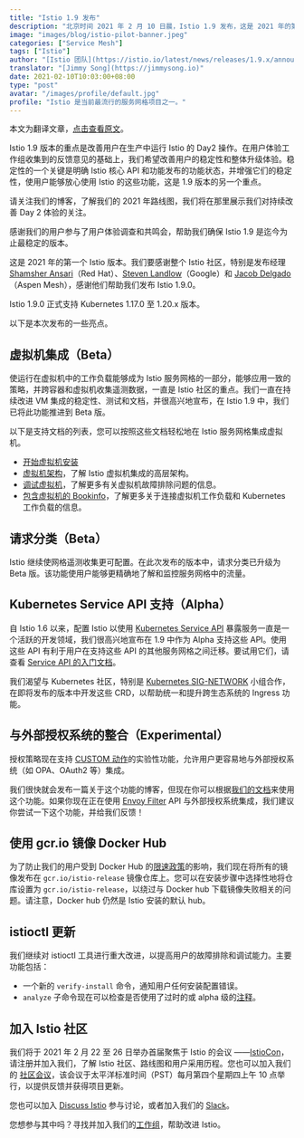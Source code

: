 ```yaml
---
title: "Istio 1.9 发布"
description: "北京时间 2021 年 2 月 10 日晨，Istio 1.9 发布，这是 2021 年的第一个版本。"
image: "images/blog/istio-pilot-banner.jpeg"
categories: ["Service Mesh"]
tags: ["Istio"]
author: "[Istio 团队](https://istio.io/latest/news/releases/1.9.x/announcing-1.9/)"
translator: "[Jimmy Song](https://jimmysong.io)"
date: 2021-02-10T10:03:00+08:00
type: "post"
avatar: "/images/profile/default.jpg"
profile: "Istio 是当前最流行的服务网格项目之一。"
---
```


本文为翻译文章，[点击查看原文](https://istio.io/latest/news/releases/1.9.x/announcing-1.9/)。

Istio 1.9 版本的重点是改善用户在生产中运行 Istio 的 Day2 操作。在用户体验工作组收集到的反馈意见的基础上，我们希望改善用户的稳定性和整体升级体验。稳定性的一个关键是明确 Istio 核心 API 和功能发布的功能状态，并增强它们的稳定性，使用户能够放心使用 Istio 的这些功能，这是 1.9 版本的另一个重点。

请关注我们的博客，了解我们的 2021 年路线图，我们将在那里展示我们对持续改善 Day 2 体验的关注。

感谢我们的用户参与了用户体验调查和共鸣会，帮助我们确保 Istio 1.9 是迄今为止最稳定的版本。

这是 2021 年的第一个 Istio 版本。我们要感谢整个 Istio 社区，特别是发布经理 [Shamsher Ansari](https://github.com/shamsher31)（Red Hat）、[Steven Landlow](https://github.com/stevenctl)（Google）和 [Jacob Delgado](https://github.com/jacob-delgado)（Aspen Mesh），感谢他们帮助我们发布 Istio 1.9.0。

Istio 1.9.0 正式支持 Kubernetes 1.17.0 至 1.20.x 版本。

以下是本次发布的一些亮点。

## 虚拟机集成（Beta）

使运行在虚拟机中的工作负载能够成为 Istio 服务网格的一部分，能够应用一致的策略，并跨容器和虚拟机收集遥测数据，一直是 Istio 社区的重点。我们一直在持续改进 VM 集成的稳定性、测试和文档，并很高兴地宣布，在 Istio 1.9 中，我们已将此功能推进到 Beta 版。

以下是支持文档的列表，您可以按照这些文档轻松地在 Istio 服务网格集成虚拟机。

- [开始虚拟机安装](https://istio.io/latest/docs/setup/install/virtual-machine/)
- [虚拟机架构](https://istio.io/latest/docs/ops/deployment/vm-architecture/)，了解 Istio 虚拟机集成的高层架构。
- [调试虚拟机](https://istio.io/latest/docs/ops/diagnostic-tools/virtual-machines/)，了解更多有关虚拟机故障排除问题的信息。
- [包含虚拟机的 Bookinfo](https://istio.io/latest/docs/examples/virtual-machines/)，了解更多关于连接虚拟机工作负载和 Kubernetes 工作负载的信息。

## 请求分类（Beta）

Istio 继续使网格遥测收集更可配置。在此次发布的版本中，请求分类已升级为 Beta 版。该功能使用户能够更精确地了解和监控服务网格中的流量。

## Kubernetes Service API 支持（Alpha）

自 Istio 1.6 以来，配置 Istio 以使用 [Kubernetes Service API](https://kubernetes-sigs.github.io/service-apis/) 暴露服务一直是一个活跃的开发领域，我们很高兴地宣布在 1.9 中作为 Alpha 支持这些 API。使用这些 API 有利于用户在支持这些 API 的其他服务网格之间迁移。要试用它们，请查看 [Service API 的入门文档](https://istio.io/latest/docs/tasks/traffic-management/ingress/service-apis/)。

我们渴望与 Kubernetes 社区，特别是 [Kubernetes SIG-NETWORK](https://github.com/kubernetes/community/tree/master/sig-network) 小组合作，在即将发布的版本中开发这些 CRD，以帮助统一和提升跨生态系统的 Ingress 功能。

## 与外部授权系统的整合（Experimental）

授权策略现在支持 [CUSTOM 动作](https://istio.io/latest/docs/reference/config/security/authorization-policy/#AuthorizationPolicy-Action)的实验性功能，允许用户更容易地与外部授权系统（如 OPA、OAuth2 等）集成。

我们很快就会发布一篇关于这个功能的博客，但现在你可以根据[我们的文档](https://istio.io/latest/docs/tasks/security/authorization/authz-custom)来使用这个功能。如果你现在正在使用 [Envoy Filter](https://istio.io/latest/docs/reference/config/networking/envoy-filter/) API 与外部授权系统集成，我们建议你尝试一下这个功能，并给我们反馈！

## 使用 gcr.io 镜像 Docker Hub

为了防止我们的用户受到 Docker Hub 的[限速政策](https://istio.io/latest/blog/2020/docker-rate-limit/)的影响，我们现在将所有的镜像发布在 `gcr.io/istio-release` 镜像仓库上。您可以在安装步骤中选择性地将仓库设置为 `gcr.io/istio-release`，以绕过与 Docker hub 下载镜像失败相关的问题。请注意，Docker hub 仍然是 Istio 安装的默认 hub。

## istioctl 更新

我们继续对 istioctl 工具进行重大改进，以提高用户的故障排除和调试能力。主要功能包括：

- 一个新的 `verify-install` 命令，通知用户任何安装配置错误。
- `analyze` 子命令现在可以检查是否使用了过时的或 alpha 级的[注释](https://istio.io/latest/docs/reference/config/annotations/)。

## 加入 Istio 社区

我们将于 2021 年 2 月 22 至 26 日举办首届聚焦于 Istio 的会议 ——[IstioCon](https://events.istio.io/istiocon-2021/)，请注册并加入我们，了解 Istio 社区、路线图和用户采用历程。您也可以加入我们的 [社区会议](https://github.com/istio/community#community-meeting)，该会议于太平洋标准时间（PST）每月第四个星期四上午 10 点举行，以提供反馈并获得项目更新。

您也可以加入 [Discuss Istio](https://discuss.istio.io/) 参与讨论，或者加入我们的 [Slack](https://slack.istio.io/)。

您想参与其中吗？寻找并加入我们的[工作组](https://github.com/istio/community/blob/master/WORKING-GROUPS.md)，帮助改进 Istio。